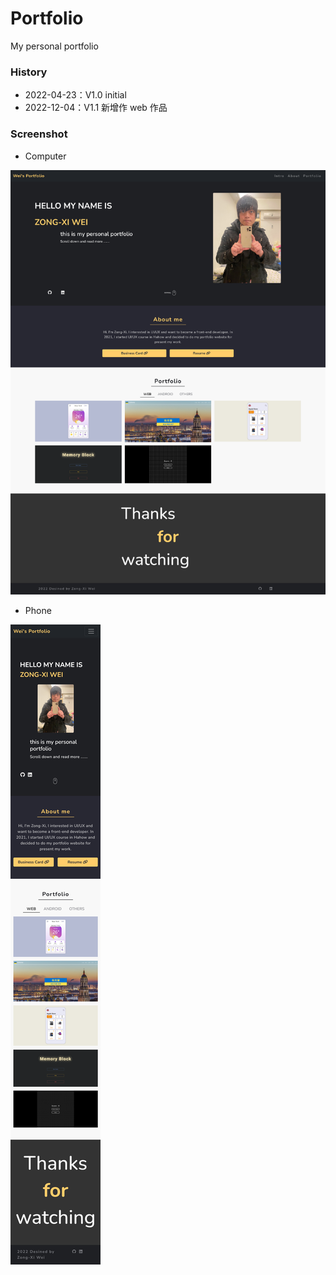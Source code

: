 # Portfolio

My personal portfolio

### History

- 2022-04-23：V1.0 initial
- 2022-12-04：V1.1 新增作 web 作品

### Screenshot
- Computer
<img src="/images/screenshot.png" />

- Phone
<img src="/images/screenshot-phone.png" />
